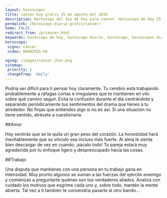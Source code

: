 ```yaml
---
layout: horoscopos
title: cancer hoy gratis 25 de agosto del 2016 
description: Horóscopo del dia de hoy para cancer. Horoscopo de hoy 25 de agosto del 2016. Las predicciones de amor, trabajo, vida personal gratis.
permalink: /horoscopo-diario-gratis/cancer/
home: FALSE
redirect_from: /p/cancer.html
keywords: horóscopo de hoy, horóscopo diario, horóscopo, horoscopos diarios gratis del dia de hoy, horóscopo diario gratis,horóscopo 2016, horóscopo esperanza gracia, horoscopo cancer hoy, horoscop, horóscopos gratis, horoscopo cancer, horoscopo cancer 2016, Tarot, Astrologia, Zodíaco, cancer, horoscopo gratis
horoscopo:
 signo: cancer
 video: HKEN2FQ1-hU

ogimg: /images/cancer_char.png
sitemap:
 priority: 1
 changefreq: 'daily'
---
```



Podría ser difícil para ti pensar hoy claramente. Tu cerebro está trabajando probablemente a ráfagas cortas e irregulares que te mantienen en vilo sobre qué camino seguir. Evita la confusión durante el día centrándote y separando periódicamente tus sentimientos del drama que tienes a tu alrededor. No finjas que entiendes algo si no es así. Si una situación no tiene sentido, atrévete a cuestionarla.

##Amor

Hoy sentirás que se te quita un gran peso del corazón. La honestidad hará inevitablemente que su vínculo sea incluso más fuerte. Al alma le sienta bien descargar de vez en cuando; ¡sácalo todo! Tu pareja estará muy agradecida por tu enfoque ligero y despreocupado hacia las cosas.

##Trabajo

Una disputa que mantienes con una persona en tu trabajo gana en intensidad. Muy pronto algunos se suman a las fuerzas del ejército enemigo y comienzas a preguntarte quiénes son tus verdaderos aliados. Analiza con cuidado los motivos que esgrime cada uno y, sobre todo, mantén la mente abierta. Tal vez a ti también te convendría pasarte al otro bando...